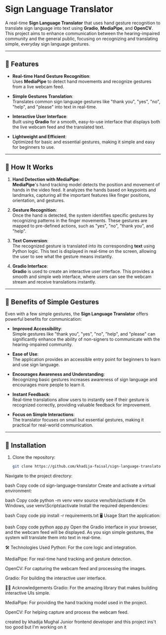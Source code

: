 # Sign Language Translator

A real-time **Sign Language Translator** that uses hand gesture recognition to translate sign language into text using **Gradio**, **MediaPipe**, and **OpenCV**. This project aims to enhance communication between the hearing-impaired community and the general public, focusing on recognizing and translating simple, everyday sign language gestures.

---

## 📝 **Features**

- **Real-time Hand Gesture Recognition**:  
  Uses **MediaPipe** to detect hand movements and recognize gestures from a live webcam feed.

- **Simple Gestures Translation**:  
  Translates common sign language gestures like "thank you", "yes", "no", "help", and "please" into text in real-time.

- **Interactive User Interface**:  
  Built using **Gradio** for a smooth, easy-to-use interface that displays both the live webcam feed and the translated text.

- **Lightweight and Efficient**:  
  Optimized for basic and essential gestures, making it simple and easy for beginners to use.

---

## 🤖 **How It Works**

1. **Hand Detection with MediaPipe**:  
   **MediaPipe**'s hand tracking model detects the position and movement of hands in the video feed. It analyzes the hands based on keypoints and landmarks, capturing all the important features like finger positions, orientation, and gestures.

2. **Gesture Recognition**:  
   Once the hand is detected, the system identifies specific gestures by recognizing patterns in the finger movements. These gestures are mapped to pre-defined actions, such as "yes", "no", "thank you", and "help".

3. **Text Conversion**:  
   The recognized gesture is translated into its corresponding **text** using Python logic. This text is displayed in real-time on the screen, allowing the user to see what the gesture means instantly.

4. **Gradio Interface**:  
   **Gradio** is used to create an interactive user interface. This provides a smooth and simple web interface, where users can see the webcam stream and receive translations instantly.

---

## 🌱 **Benefits of Simple Gestures**

Even with a few simple gestures, the **Sign Language Translator** offers powerful benefits for communication:

- **Improved Accessibility**:  
   Simple gestures like "thank you", "yes", "no", "help", and "please" can significantly enhance the ability of non-signers to communicate with the hearing-impaired community.

- **Ease of Use**:  
   The application provides an accessible entry point for beginners to learn and use sign language.

- **Encourages Awareness and Understanding**:  
   Recognizing basic gestures increases awareness of sign language and encourages more people to learn it.

- **Instant Feedback**:  
   Real-time translations allow users to instantly see if their gesture is recognized correctly, providing valuable feedback for improvement.

- **Focus on Simple Interactions**:  
   The translator focuses on small but essential gestures, making it practical for real-world communication.

---

## 🚀 **Installation**

1. Clone the repository:

   ```bash
   git clone https://github.com/khadija-faisal/sign-language-translator.git
Navigate to the project directory:

bash
Copy code
cd sign-language-translator
Create and activate a virtual environment:

bash
Copy code
python -m venv venv
source venv/bin/activate  # On Windows, use venv\Scripts\activate
Install the required dependencies:

bash
Copy code
pip install -r requirements.txt
🖥️ Usage
Start the application:

bash
Copy code
python app.py
Open the Gradio interface in your browser, and the webcam feed will be displayed. As you sign simple gestures, the system will translate them into text in real-time.

🛠️ Technologies Used
Python: For the core logic and integration.

MediaPipe: For real-time hand tracking and gesture detection.

OpenCV: For capturing the webcam feed and processing the images.

Gradio: For building the interactive user interface.

🙋‍♂️ Acknowledgements
Gradio: For the amazing library that makes building interactive UIs simple.

MediaPipe: For providing the hand tracking model used in the project.

OpenCV: For helping capture and process the webcam feed.


created by khadija Mughal 
Junior frontend developer 
and this project ins't too good but I'm working on it 
